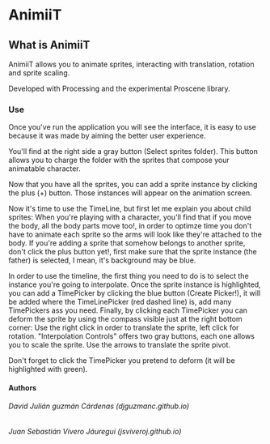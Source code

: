 # AnimiiT

## What is AnimiiT
AnimiiT allows you to animate sprites, interacting with translation, rotation and sprite scaling.

Developed with Processing and the experimental Proscene library.

### Use
Once you've run the application you will see the interface, it is easy to use because it was made by aiming the better user experience.

You'll find at the right side a gray button (Select sprites folder). This button allows you to charge the folder with the sprites that compose your animatable character.

Now that you have all the sprites, you can add a sprite instance by clicking the plus (+) button. Those instances will appear on the animation screen.

Now it's time to use the TimeLine, but first let me explain you about child sprites: When you're playing with a character, you'll find that if you move the body, all the body parts move too!, in order to optimze time you don't have to animate each sprite so the arms will look like they're attached to the body. If you're adding a sprite that somehow belongs to another sprite, don't click the plus button yet!, first make sure that the sprite instance (the father) is selected, I mean, it's background may be blue.

In order to use the timeline, the first thing you need to do is to select the instance you're going to interpolate. Once the sprite instance is highlighted, you can add a TimePicker by clicking the blue button (Create Picker!), it will be added where the TimeLinePicker (red dashed line) is, add many TimePickers ass you need. Finally, by clicking each TimePicker you can deform the sprite by using the compass visible just at the right bottom corner: Use the right click in order to translate the sprite, left click for rotation. "Interpolation Controls" offers two gray buttons, each one allows you to scale the sprite. Use the arrows to translate the sprite pivot.

Don't forget to click the TimePicker you pretend to deform (it will be highlighted with green).

#### Authors
###### David Julián guzmán Cárdenas (djguzmanc.github.io)
###### Juan Sebastián Vivero Jáuregui (jsviveroj.github.io)
